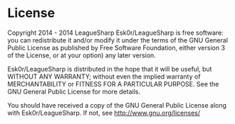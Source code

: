 License
=================
Copyright 2014 - 2014 LeagueSharp
Esk0r/LeagueSharp is free software: you can redistribute it and/or modify
it under the terms of the GNU General Public License as published by
Free Software Foundation, either version 3 of the License, or
at your option) any later version.

Esk0r/LeagueSharp is distributed in the hope that it will be useful,
but WITHOUT ANY WARRANTY; without even the implied warranty of
MERCHANTABILITY or FITNESS FOR A PARTICULAR PURPOSE. See the
GNU General Public License for more details.

You should have received a copy of the GNU General Public License
along with Esk0r/LeagueSharp. If not, see http://www.gnu.org/licenses/

